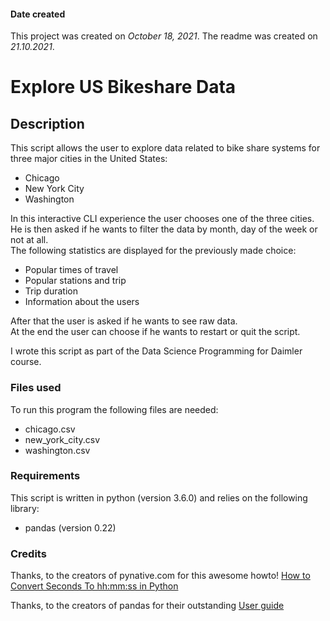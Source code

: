 #### Date created

This project was created on *October 18, 2021*.
The readme was created on *21.10.2021*.

# Explore US Bikeshare Data

## Description

This script allows the user to explore data related to bike share systems for three major cities in the United States: 

- Chicago
- New York City
- Washington

In this interactive CLI experience the user chooses one of the three cities. He is then asked if he wants to filter the data by month, day of the week or not at all.  
The following statistics are displayed for the previously made choice: 

- Popular times of travel
- Popular stations and trip
- Trip duration
- Information about the users  

After that the user is asked if he wants to see raw data.  
At the end the user can choose if he wants to restart or quit the script.  

I wrote this script as part of the Data Science Programming for Daimler course.  

### Files used

To run this program the following files are needed:
* chicago.csv
* new_york_city.csv
* washington.csv   

### Requirements

This script is written in python (version 3.6.0) and relies on the following library: 
* pandas (version 0.22) 

### Credits
Thanks, to the creators of pynative.com for this awesome howto! [How to Convert Seconds To hh:mm:ss in Python](https://pynative.com/python-convert-seconds-to-hhmmss/)

Thanks, to the creators of pandas for their outstanding [User guide](https://pandas.pydata.org/docs/user_guide/index.html)